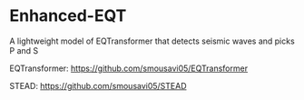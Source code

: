 # Enhanced-EQT

A lightweight model of EQTransformer that detects seismic waves and picks P and S

EQTransformer: https://github.com/smousavi05/EQTransformer

STEAD: https://github.com/smousavi05/STEAD
